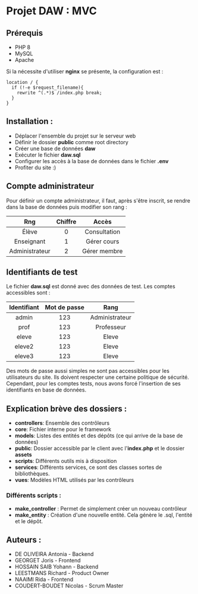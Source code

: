 # Projet DAW : MVC
## Prérequis
* PHP 8
* MySQL
* Apache

Si la nécessite d'utiliser **nginx** se présente, la configuration est :

```
location / {
  if (!-e $request_filename){
    rewrite ^(.*)$ /index.php break;
  }
}
```

## Installation :
* Déplacer l'ensemble du projet sur le serveur web
* Définir le dossier **public** comme root directory
* Créer une base de données **daw**
* Exécuter le fichier **daw.sql**
* Configurer les accès à la base de données dans le fichier **.env**
* Profiter du site :)

## Compte administrateur
Pour définir un compte administrateur, il faut, après s'être inscrit, se rendre dans la base de données puis modifier 
son rang :

|      Rng       | Chiffre |    Accès     |
|:--------------:|:-------:|:------------:|
|     Élève      |    0    | Consultation |
|   Enseignant   |    1    | Gérer cours  |
| Administrateur |    2    | Gérer membre |

## Identifiants de test
Le fichier **daw.sql** est donné avec des données de test. Les comptes accessibles sont :

| Identifiant | Mot de passe |      Rang      |
|:-----------:|:------------:|:--------------:|
|    admin    |     123      | Administrateur |
|    prof     |     123      |   Professeur   |
|    eleve    |     123      |     Eleve      |
|   eleve2    |     123      |     Eleve      |
|   eleve3    |     123      |     Eleve      |

Des mots de passe aussi simples ne sont pas accessibles pour les utilisateurs du site. Ils doivent respecter une 
certaine politique de sécurité. Cependant, pour les comptes tests, nous avons forcé l'insertion de ses identifiants 
en base de données.

## Explication brève des dossiers :
* **controllers**: Ensemble des contrôleurs
* **core**: Fichier interne pour le framework
* **models**: Listes des entités et des dépôts (ce qui arrive de la base de données)
* **public**: Dossier accessible par le client avec l'**index.php** et le dossier **assets**
* **scripts**: Différents outils mis à disposition
* **services**: Différents services, ce sont des classes sortes de bibliothèques.
* **vues**: Modèles HTML utilisés par les contrôleurs


### Différents scripts :
* **make_controller** : Permet de simplement créer un nouveau contrôleur
* **make_entity** : Création d'une nouvelle entité. Cela génère le .sql, l'entité et le dépôt.

## Auteurs :
 * DE OLIVEIRA Antonia - Backend
 * GEORGET Joris - Frontend
 * HOSSAIN SAIB Yohann - Backend
 * LEESTMANS Richard - Product Owner
 * NAAIMI Rida - Frontend
 * COUDERT-BOUDET Nicolas - Scrum Master


